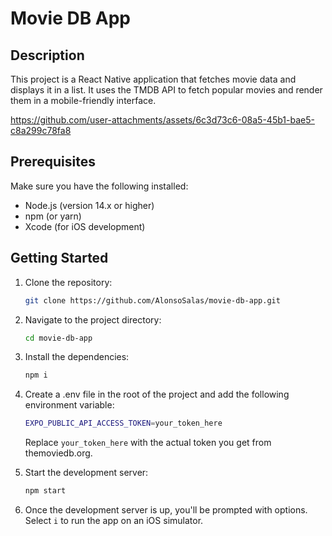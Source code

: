 # Movie DB App

## Description

This project is a React Native application that fetches movie data and displays it in a list. It uses the TMDB API to fetch popular movies and render them in a mobile-friendly interface.

https://github.com/user-attachments/assets/6c3d73c6-08a5-45b1-bae5-c8a299c78fa8

## Prerequisites

Make sure you have the following installed:

- Node.js (version 14.x or higher)
- npm (or yarn)
- Xcode (for iOS development)

## Getting Started

1. Clone the repository:

   ```bash
   git clone https://github.com/AlonsoSalas/movie-db-app.git

   ```

2. Navigate to the project directory:

   ```bash
   cd movie-db-app
   ```

3. Install the dependencies:

   ```bash
   npm i
   ```

4. Create a .env file in the root of the project and add the following environment variable:

   ```bash
   EXPO_PUBLIC_API_ACCESS_TOKEN=your_token_here
   ```

   Replace `your_token_here` with the actual token you get from themoviedb.org.

5. Start the development server:

   ```bash
   npm start
   ```

6. Once the development server is up, you'll be prompted with options. Select `i` to run the app on an iOS simulator.

